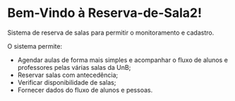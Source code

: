 # Bem-Vindo à Reserva-de-Sala2!

Sistema de reserva de salas para permitir o monitoramento e cadastro.

O sistema permite:
*  Agendar aulas de forma mais simples e acompanhar o fluxo de alunos e professores pelas várias salas da UnB;
* Reservar salas com antecedência;
* Verificar disponibilidade de salas;
* Fornecer dados do fluxo de alunos e pessoas.
